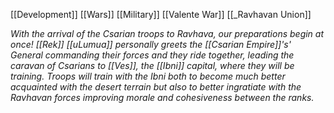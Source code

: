 [[Development]]
[[Wars]]
[[Military]]
[[Valente War]]
[[_Ravhavan Union]]

*With the arrival of the Csarian troops to Ravhava, our preparations begin at once! [[Rek]] [[uLumua]] personally greets the [[Csarian Empire]]'s' General commanding their forces and they ride together, leading the caravan of Csarians to [[Ves]], the [[Ibni]] capital, where they will be training. Troops will train with the Ibni both to become much better acquainted with the desert terrain but also to better ingratiate with the Ravhavan forces improving morale and cohesiveness between the ranks.*